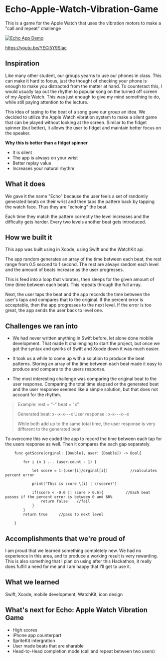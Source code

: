 # Echo-Apple-Watch-Vibration-Game
This is a game for the Apple Watch that uses the vibration motors to make a "call and repeat" challenge

[![Echo App Demo](https://img.youtube.com/vi/YECi5Y9SIac/0.jpg)](https://www.youtube.com/watch?v=YECi5Y9SIac)

https://youtu.be/YECi5Y9SIac

## Inspiration
Like many other student, our groups yearns to use our phones in class. This can make it hard to focus, just the thought of checking your phone is enough to make you distracted from the matter at hand. To counteract this, I would usually tap out the rhythm to popular song on the turned off screen of my Apple Watch.  This was just enough to give my mind something to do, while still paying attention to the lecture.

This idea of taping to the beat of a song gave our group an idea. We decided to utilize the Apple Watch vibration system to make a silent game that can be played without looking at the screen. Similar to the fidget spinner (but better), it allows the user to fidget and maintain better focus on the speaker. 

**Why this is better than a fidget spinner**
* It is silent
* The app is always on your wrist
* Better replay value
* Increases your natural rhythm 

## What it does
We gave it the name "Echo" because the user feels a set of randomly generated beats on their wrist and then taps the pattern back by tapping the watch face. Thus they are "echoing" the beat.

Each time they match the pattern correctly the level increases and the difficulty gets harder. Every two levels another beat gets introduced.

## How we built it
This app was built using in Xcode, using Swift and the WatchKit api.

The app random generates an array of the time between each beat, the rest range from 0.5 second to 1 second. The rest are always random each level and the amount of beats increase as the user progresses.

This is feed into a loop that vibrates, then sleeps for the given amount of time (time between each beat). This repeats through the full array. 

Next, the user taps the beat and the app records the time between the user's taps and compares that to the original. If the percent error is acceptable, then the app progresses to the next level. If the error is too great, the app sends the user back to level one.


## Challenges we ran into
* We had never written anything in Swift before, let alone done mobile development. That made It challenging to start the project, but once we got the syntax and qwirks of Swift and Xcode down it was much easier.

* It took us a while to come up with a solution to produce the beat patterns. Storing an array of the time between each beat made it easy to produce and compare to the users response.

* The most interesting challenge was comparing the original beat to the user response. Comparing the total time elapsed  or the generated beat and the user response seemed like a simple solution, but that does not account for the rhythm.
> Example:
> rest = "-"
> beat = "x"
> 
> Generated beat:  x--x-x---x 
> User response : x-x---x--x
> 
>  While both add up to the same total time, the user response is very different to the generated beat

To overcome this we coded the app to record the time between each tap for the users response as well. Then it compares the each gap separately.
~~~
    func getScore(orginal: [Double], user: [Double]) -> Bool{
        
        for i in 1 ... (user.count - 1) {
            
            let score = 1-(user[i]/orginal[i])          //calculates percent error
            
            print("This is score \(i) | \(score)")
    
            if(score < -0.6 || score > 0.6){          //Each beat passes if the percent error is between 0 and 60%
                return false    //fail
            }
        }
        return true     //pass to next level
        
    }
~~~

## Accomplishments that we're proud of

I am proud that we learned something completely new. We had no experience in this area, and to produce a working result is very rewarding. This is also something that I plan on using after this Hackathon, it really does fulfill a need for me and I am happy that I'll get to use it.

## What we learned
Swift, Xcode, mobile development, WatchKit, icon design

## What's next for Echo: Apple Watch Vibration Game 
* High scores
* iPhone app counterpart
* SpriteKit intergration
* User made beats that are sharable
* Head-to-Head completion mode (call and repeat between two users)
